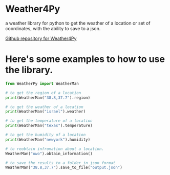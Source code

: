 # Weather4Py
a weather library for python to get the weather of a location or set of coordinates, with the ability to save to a json.

[Github repository for Weather4Py](https://github.com/MintTeaNeko/Weather4Py)

# Here's some examples to how to use the library.
```py
from WeatherPy import WeatherMan

# to get the region of a location
print(WeatherMan("38.8,37.7").region)

# to get the weather of a location
print(WeatherMan("israel").weather)

# to get the temperature of a location
print(WeatherMan("texas").temperature)

# to get the humidity of a location
print(WeatherMan("newyork").humidity)

# to reobtain infromation about a location.
WeatherMan("owo").obtain_information()

# to save the results to a folder in json format
WeatherMan("38.8,37.7").save_to_file("output.json")
```
